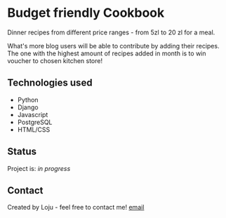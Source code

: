# Budget friendly Cookbook
Dinner recipes from different price ranges - from 5zl to 20 zl for a meal.

What's more blog users will be able to contribute by adding their recipes. The one with the highest amount of recipes added in month is to win voucher to chosen kitchen store!


## Technologies used

* Python
* Django
* Javascript
* PostgreSQL
* HTML/CSS

## Status
Project is: _in progress_


## Contact
Created by Loju - feel free to contact me!
[email](mailto:maciej.loj@gmail.com)
